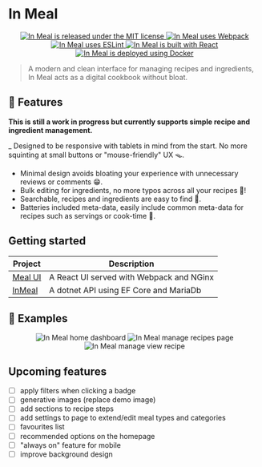 # In Meal

<p align="center">
    <a href="https://github.com/albert118/InMeal/blob/master/LICENSE">
        <img src="https://img.shields.io/badge/License-MIT-yellow.svg" alt="In Meal is released under the MIT license" />
    </a>
    <a href="https://github.com/albert118/InMeal/blob/master/meal-ui/webpack.common.js">
        <img src="https://badges.aleen42.com/src/webpack.svg" alt="In Meal uses Webpack" />
    </a>
    <a href="https://github.com/albert118/InMeal/blob/master/meal-ui/README.md">
        <img src="https://badges.aleen42.com/src/eslint.svg" alt="In Meal uses ESLint" />
    </a>
    <a href="https://github.com/albert118/InMeal/blob/master/meal-ui/README.md">
        <img src="https://badges.aleen42.com/src/react.svg" alt="In Meal is built with React" />
    </a>
    <a href="https://github.com/albert118/InMeal/blob/master/meal-ui/Dockerfile">
        <img src="https://badges.aleen42.com/src/docker.svg" alt="In Meal is deployed using Docker" />
    </a>
</p>

> A modern and clean interface for managing recipes and ingredients, In Meal acts as a digital cookbook without bloat.

## 🍇 Features

**This is still a work in progress but currently supports simple recipe and ingredient management.**

\_ Designed to be responsive with tablets in mind from the start. No more squinting at small buttons or "mouse-friendly" UX 🪤.

- Minimal design avoids bloating your experience with unnecessary reviews or comments 😁.
- Bulk editing for ingredients, no more typos across all your recipes 🔏!
- Searchable, recipes and ingredients are easy to find 🔎.
- Batteries included meta-data, easily include common meta-data for recipes such as servings or cook-time 🔋.

## Getting started

| Project                        | Description                              |
| ------------------------------ | ---------------------------------------- |
| [Meal UI](./meal-ui/README.md) | A React UI served with Webpack and NGinx |
| [InMeal](./InMeal/README.md)   | A dotnet API using EF Core and MariaDb   |

## 👀 Examples

<p >
<p align="center">
    <img src="https://github.com/albert118/InMeal/assets/26985949/191c66c9-d73a-4015-b38d-b4f92909838c" alt="In Meal home dashboard" />
    <img src="https://github.com/albert118/InMeal/assets/26985949/67031ded-b9b3-4d10-ad70-60987e9e0ea1" alt="In Meal manage recipes page" />
    <img src="https://github.com/albert118/InMeal/assets/26985949/4945052f-8f5b-4d2d-b66d-df3a88ba09aa" alt="In Meal manage view recipe" />
</p>

## Upcoming features

- [ ] apply filters when clicking a badge
- [ ] generative images (replace demo image)
- [ ] add sections to recipe steps
- [ ] add settings to page to extend/edit meal types and categories
- [ ] favourites list
- [ ] recommended options on the homepage
- [ ] "always on" feature for mobile
- [ ] improve background design
